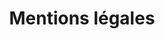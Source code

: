 ---
title: Mentions légales
description: >-
  Mentions légales du site https://sophrologiemontpellierarceaux.fr
---
